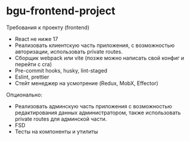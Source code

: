 # bgu-frontend-project
Требования к проекту (frontend)

- React не ниже 17
- Реализовать клиентскую часть приложения, с возможностью авторизации, использовать private routes.
- Сборщик webpack или vite (позже можно написать свой конфиг и перейти с cra)
- Pre-commit hooks, husky, lint-staged
- Eslint, prettier
- Стейт менеджер на усмотрение (Redux, MobX, Effector)

Опционально:
- Реализовать админскую часть приложения с возможностью редактирования данных администратором, также использовать private routes для админской части.
- FSD
- Тесты на компоненты и утилиты
